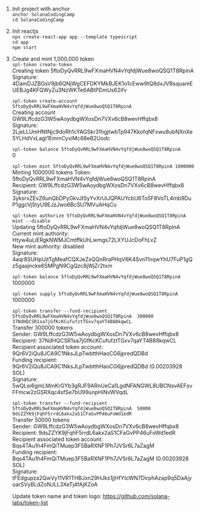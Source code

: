 1. Init project with anchor  
    `anchor SolanaCodingCamp`  
    `cd SolanaCodingCamp`  

2. Init reactjs  
    `npx create-react-app app --template typescript`  
    `cd app`  
    `npm start`  

3. Create and mint 1,000,000 token  
    `spl-token create-token`  
    Creating token 5ftoDyQvRRL9wFXmaHVN4vYqfdjWue8woQSQ1T8RpinA  
    Signature: 4DamDJZBGsV9jb6QNjWgCEFDKYMkBJEK1o1cEww9tQ8dxJVBsquamEUEBJg4KFQWyZu3NzWKTe6ABtPDmUs62ifv  

    `spl-token create-account 5ftoDyQvRRL9wFXmaHVN4vYqfdjWue8woQSQ1T8RpinA`  
    Creating account GW9LffcdzG3W5wAoydbgWXosDn7VXv6cB8wevHffqbx8  
    Signature: 2LjeLLUmHNtNjc9doRh1cYAGSkr31hgjtwbTp947KkofqNFxwu8ubNXnXe5YLHdVxLagt1EmmCyxiMc68eB2Uodc  

    `spl-token balance 5ftoDyQvRRL9wFXmaHVN4vYqfdjWue8woQSQ1T8RpinA`  
    0  

    `spl-token mint 5ftoDyQvRRL9wFXmaHVN4vYqfdjWue8woQSQ1T8RpinA 1000000`  
    Minting 1000000 tokens
    Token: 5ftoDyQvRRL9wFXmaHVN4vYqfdjWue8woQSQ1T8RpinA  
    Recipient: GW9LffcdzG3W5wAoydbgWXosDn7VXv6cB8wevHffqbx8  
    Signature: 3yksrxZEvZ6unQbDPyGkvJtSyYvXrUiJQPAUYcbU6To5F8VoTL4mb9DuP1ggcVj5tyU9EJzJwo6BcSU7MVuAHqCu  

    `spl-token authorize 5ftoDyQvRRL9wFXmaHVN4vYqfdjWue8woQSQ1T8RpinA  mint --disable`  
    Updating 5ftoDyQvRRL9wFXmaHVN4vYqfdjWue8woQSQ1T8RpinA  
    Current mint authority: Htyw4uLiERgkNWMJCmtffkUhLwmgs72LXYUJcDoFhLvZ  
    New mint authority: disabled  
    Signature: 4aqr8SUHpUjtTgMeafCQXJeZxQQnRraPHqV6K4Svn11nqwYhU7FuP1gQz5gaajncke6SMPgN9CgQzc8jWjZr2txm  

    `spl-token balance 5ftoDyQvRRL9wFXmaHVN4vYqfdjWue8woQSQ1T8RpinA`  
    1000000  


    `spl-token supply 5ftoDyQvRRL9wFXmaHVN4vYqfdjWue8woQSQ1T8RpinA`  
    1000000  

    `spl-token transfer --fund-recipient 5ftoDyQvRRL9wFXmaHVN4vYqfdjWue8woQSQ1T8RpinA  300000 37NdHQCSR1sa7jGfKcKCufufztTGxv7qaYT4B88kqwCL`  
    Transfer 300000 tokens  
    Sender: GW9LffcdzG3W5wAoydbgWXosDn7VXv6cB8wevHffqbx8  
    Recipient: 37NdHQCSR1sa7jGfKcKCufufztTGxv7qaYT4B88kqwCL  
    Recipient associated token account: 9Qr6V2iQu8JCA9C1NksJLpTwbtthHaoCG6jpredQDBd  
    Funding recipient: 9Qr6V2iQu8JCA9C1NksJLpTwbtthHaoCG6jpredQDBd (0.00203928 SOL)  
    Signature: 5wQLei6gmLMmKrGYb3gRJF9ARnUeCa1LgdNFANGWL8UBCNsvAEFsvFFmcw2zGSRXqc4sfSe7bU99unpHiNvWVqdL  

    `spl-token transfer --fund-recipient 5ftoDyQvRRL9wFXmaHVN4vYqfdjWue8woQSQ1T8RpinA  50000 9dsZZYK9jFqhF5rrdL6akx2aS1CFaGvPP46uFoWd1edR`  
    Transfer 50000 tokens  
    Sender: GW9LffcdzG3W5wAoydbgWXosDn7VXv6cB8wevHffqbx8  
    Recipient: 9dsZZYK9jFqhF5rrdL6akx2aS1CFaGvPP46uFoWd1edR  
    Recipient associated token account: Bqs4TAu1h4FmQiTMuep3F5BaRXNF1Ph7JVSr6L7aZagM  
    Funding recipient: Bqs4TAu1h4FmQiTMuep3F5BaRXNF1Ph7JVSr6L7aZagM (0.00203928 SOL)  
    Signature: tFEdgupza2QwVy11VR1THBJxn29HJks1jjHfYtcWN7DirphAzap9q5DaAjyoarSVyBLdZoNJLL3XeTj4fAjKZoA


    Update token name and token logo:  https://github.com/solana-labs/token-list



